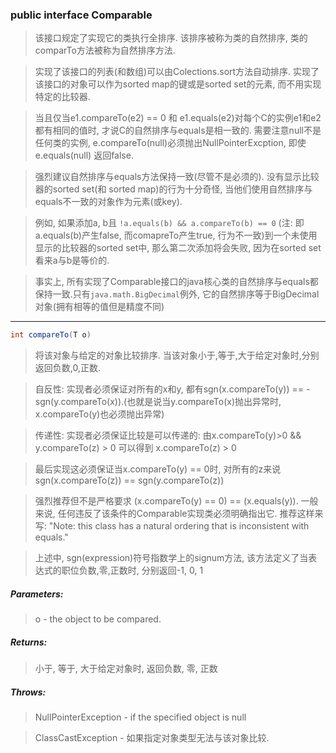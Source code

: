 ### public interface Comparable<T>

> 该接口规定了实现它的类执行全排序. 该排序被称为类的自然排序, 类的comparTo方法被称为自然排序方法.

> 实现了该接口的列表(和数组)可以由Colections.sort方法自动排序. 实现了该接口的对象可以作为sorted map的键或是sorted set的元素, 而不用实现特定的比较器.

> 当且仅当e1.compareTo(e2) == 0 和 e1.equals(e2)对每个C的实例e1和e2都有相同的值时, 才说C的自然排序与equals是相一致的. 需要注意null不是任何类的实例, e.compareTo(null)必须抛出NullPointerExcption, 即使e.equals(null) 返回false.

> 强烈建议自然排序与equals方法保持一致(尽管不是必须的). 没有显示比较器的sorted set(和 sorted map)的行为十分奇怪, 当他们使用自然排序与equals不一致的对象作为元素(或key). 

> 例如, 如果添加a, b且 `!a.equals(b) && a.compareTo(b) == 0` (注: 即a.equals(b)产生false, 而comapreTo产生true, 行为不一致)到一个未使用显示的比较器的sorted set中, 那么第二次添加将会失败, 因为在sorted set看来a与b是等价的.

> 事实上, 所有实现了Comparable接口的java核心类的自然排序与equals都保持一致.只有`java.math.BigDecimal`例外, 它的自然排序等于BigDecimal对象(拥有相等的值但是精度不同)
---

```java 
int compareTo(T o)
```
> 将该对象与给定的对象比较排序. 当该对象小于,等于,大于给定对象时,分别返回负数,0,正数.

> 自反性: 实现者必须保证对所有的x和y, 都有sgn(x.compareTo(y)) == -sgn(y.compareTo(x)).(也就是说当y.compareTo(x)抛出异常时, x.compareTo(y)也必须抛出异常)

> 传递性: 实现者必须保证比较是可以传递的: 由x.compareTo(y)>0 && y.compareTo(z) > 0 可以得到 x.compareTo(z) > 0

> 最后实现这必须保证当x.compareTo(y) == 0时, 对所有的z来说 sgn(x.compareTo(z)) == sgn(y.compareTo(z))

> 强烈推荐但不是严格要求 (x.compareTo(y) == 0) == (x.equals(y)). 一般来说, 任何违反了该条件的Comparable实现类必须明确指出它. 推荐这样来写: "Note: this class has a natural ordering that is inconsistent with equals."

> 上述中, sgn(expression)符号指数学上的signum方法, 该方法定义了当表达式的职位负数,零,正数时, 分别返回-1, 0, 1

##### Parameters:
> o - the object to be compared.
##### Returns:
> 小于, 等于, 大于给定对象时, 返回负数, 零, 正数
##### Throws:
> NullPointerException - if the specified object is null

> ClassCastException - 如果指定对象类型无法与该对象比较.